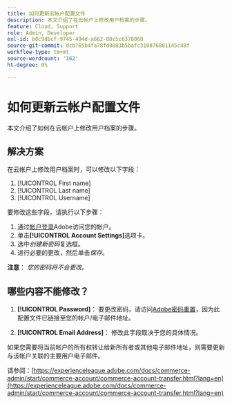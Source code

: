 ```yaml
---
title: 如何更新云帐户配置文件
description: 本文介绍了在云帐户上修改用户档案的步骤。
feature: Cloud, Support
role: Admin, Developer
exl-id: b0c9dbcf-9745-494d-a662-80c5c6378068
source-git-commit: dcb765b4fa78fd0883b5bafc310876801145c48f
workflow-type: tm+mt
source-wordcount: '162'
ht-degree: 0%

---
```


# 如何更新云帐户配置文件

本文介绍了如何在云帐户上修改用户档案的步骤。

## 解决方案

在云帐户上修改用户档案时，可以修改以下字段：

1. [!UICONTROL First name]
1. [!UICONTROL Last name]
1. [!UICONTROL Username]

要修改这些字段，请执行以下步骤：

1. 通过[帐户登录](https://accounts.magento.cloud)Adobe访问您的帐户。
1. 单击&#x200B;**[!UICONTROL Account Settings]**&#x200B;选项卡。
1. 选中&#x200B;*创建新密码*&#x200B;复选框。
1. 进行必要的更改，然后单击&#x200B;*保存*。

**注意**： *您的密码将不会更改。*

## 哪些内容不能修改？

1. **[!UICONTROL Password]**：
要更改密码，请访问[Adobe密码重置](https://account.adobe.com/)，因为此配置文件已链接至您的帐户/电子邮件地址。

1. **[!UICONTROL Email Address]**：
修改此字段取决于您的具体情况。

如果您需要将当前帐户的所有权转让给新所有者或其他电子邮件地址，则需要更新与该帐户关联的主要用户电子邮件。

请参阅：[https://experienceleague.adobe.com/docs/commerce-admin/start/commerce-account/commerce-account-transfer.html?lang=en](https://experienceleague.adobe.com/docs/commerce-admin/start/commerce-account/commerce-account-transfer.html?lang=en)
